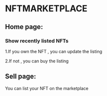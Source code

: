 # NFTMARKETPLACE

## Home page:

### Show recently listed NFTs

1.If you own the NFT , you can update the listing

2.If not , you can buy the listing

## Sell page:

You can list your NFT on the marketplace
